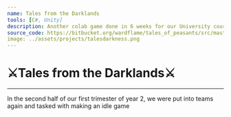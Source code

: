 ```yaml
---
name: Tales from the Darklands
tools: [C#, Unity]
description: Another colab game done in 6 weeks for our University course, it is an idle game that takes inspiration from Darkest Dungeon and World of Warcraft Mission Table mechanic.
source_code: https://bitbucket.org/wardflame/tales_of_peasants/src/master/
image: ../assets/projects/talesdarkness.png
---
```


# ⚔️Tales from the Darklands⚔️

---

In the second half of our first trimester of year 2, we were put into teams again and tasked with making an idle game